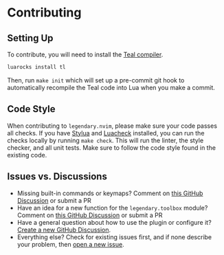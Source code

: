 # Contributing

## Setting Up

To contribute, you will need to install the [Teal compiler](https://github.com/teal-language/tl).

```sh
luarocks install tl
```

Then, run `make init` which will set up a pre-commit git hook to automatically recompile the Teal code
into Lua when you make a commit.

## Code Style

When contributing to `legendary.nvim`, please make sure your code passes all checks.
If you have [Stylua](https://github.com/johnnymorganz/stylua) and [Luacheck](https://github.com/mpeterv/luacheck)
installed, you can run the checks locally by running `make check`. This will run the linter, the style checker,
and all unit tests. Make sure to follow the code style found in the existing code.

## Issues vs. Discussions

- Missing built-in commands or keymaps? Comment on [this GitHub Discussion](https://github.com/mrjones2014/legendary.nvim/discussions/89) or submit a PR
- Have an idea for a new function for the `legendary.toolbox` module? Comment on [this GitHub Discussion](https://github.com/mrjones2014/legendary.nvim/discussions/90) or submit a PR
- Have a general question about how to use the plugin or configure it? [Create a new GitHub Discussion](https://github.com/mrjones2014/legendary.nvim/discussions/new).
- Everything else? Check for existing issues first, and if none describe your problem, then [open a new issue](https://github.com/mrjones2014/legendary.nvim/issues/new/choose).
